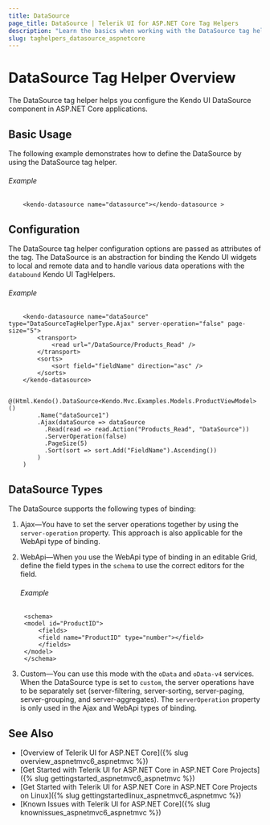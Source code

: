 ```yaml
---
title: DataSource
page_title: DataSource | Telerik UI for ASP.NET Core Tag Helpers
description: "Learn the basics when working with the DataSource tag helper for ASP.NET Core (MVC 6 or ASP.NET Core MVC)."
slug: taghelpers_datasource_aspnetcore
---
```


# DataSource Tag Helper Overview

The DataSource tag helper helps you configure the Kendo UI DataSource component in ASP.NET Core applications.

## Basic Usage

The following example demonstrates how to define the DataSource by using the DataSource tag helper.

###### Example

        <kendo-datasource name="datasource"></kendo-datasource >

## Configuration

The DataSource tag helper configuration options are passed as attributes of the tag. The DataSource is an abstraction for binding the Kendo UI widgets to local and remote data and to handle various data operations with the `databound` Kendo UI TagHelpers.

###### Example

```tab-tagHelper
    <kendo-datasource name="dataSource" type="DataSourceTagHelperType.Ajax" server-operation="false" page-size="5">
        <transport>
            <read url="/DataSource/Products_Read" />
        </transport>
        <sorts>
            <sort field="fieldName" direction="asc" />
        </sorts>
    </kendo-datasource>
```
```tab-cshtml
    @(Html.Kendo().DataSource<Kendo.Mvc.Examples.Models.ProductViewModel>()
        .Name("dataSource1")
        .Ajax(dataSource => dataSource
          .Read(read => read.Action("Products_Read", "DataSource"))
          .ServerOperation(false)
          .PageSize(5)
          .Sort(sort => sort.Add("FieldName").Ascending())
        )
    )
```

## DataSource Types

The DataSource supports the following types of binding:

1. Ajax&mdash;You have to set the server operations together by using the `server-operation` property. This approach is also applicable for the WebApi type of binding.
1. WebApi&mdash;When you use the WebApi type of binding in an editable Grid, define the field types in the `schema` to use the correct editors for the field.

    ###### Example

        <schema>
        <model id="ProductID">
            <fields>
            <field name="ProductID" type="number"></field>
            </fields>
        </model>
        </schema>

1. Custom&mdash;You can use this mode with the `oData` and `oData-v4` services. When the DataSource type is set to `custom`, the server operations have to be separately set (server-filtering, server-sorting, server-paging, server-grouping, and server-aggregates). The `serverOperation` property is only used in the Ajax and WebApi types of binding.

## See Also

* [Overview of Telerik UI for ASP.NET Core]({% slug overview_aspnetmvc6_aspnetmvc %})
* [Get Started with Telerik UI for ASP.NET Core in ASP.NET Core Projects]({% slug gettingstarted_aspnetmvc6_aspnetmvc %})
* [Get Started with Telerik UI for ASP.NET Core in ASP.NET Core Projects on Linux]({% slug gettingstartedlinux_aspnetmvc6_aspnetmvc %})
* [Known Issues with Telerik UI for ASP.NET Core]({% slug knownissues_aspnetmvc6_aspnetmvc %})
